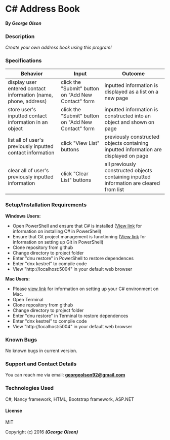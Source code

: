 # C&#35; Address Book
#### By _**George Olson**_

### Description
_Create your own address book using this program!_

### Specifications

| Behavior        | Input           | Outcome  |
| ------------- |-------------| -----|
| display user entered contact information (name, phone, address) | click the "Submit" button on "Add New Contact" form | inputted information is displayed as a list on a new page| 
| store user's inputted contact information in an object | click the "Submit" button on "Add New Contact" form| inputted information is constructed into an object and shown on page |
| list all of user's previously inputted contact information | click "View List" buttons | previously constructed objects containing inputted information are displayed on page |
| clear all of user's previously inputted information | click "Clear List" buttons | all previously constructed objects containing inputted information are cleared from list |

### Setup/Installation Requirements

**Windows Users:**
* Open PowerShell and ensure that C&#35; is installed (<a href="https://www.learnhowtoprogram.com/c/getting-started-with-c/installing-c">View link</a> for information on installing C&#35; in PowerShell)
* Ensure that Git project management is functioning (<a href="https://www.learnhowtoprogram.com/c/getting-started-with-c/git-project-setup-for-windows">View link</a> for information on setting up Git in PowerShell)
* Clone repository from github
* Change directory to project folder
* Enter "dnu restore" in PowerShell to restore dependences
* Enter "dnx kestrel" to compile code
* View "http://localhost:5004" in your default web browser

**Mac Users:**
* Please <a href="https://www.learnhowtoprogram.com/c/getting-started-with-c/installing-c">view link</a> for information on setting up your C&#35; environment on Mac.
* Open Terminal
* Clone repository from github
* Change directory to project folder
* Enter "dnu restore" in Terminal to restore dependences
* Enter "dnx kestrel" to compile code
* View "http://localhost:5004" in your default web browser

### Known Bugs
No known bugs in current version.

### Support and Contact Details
You can reach me via email: **georgeolson92@gmail.com**

### Technologies Used
C&#35;, Nancy framework, HTML, Bootstrap framework, ASP.NET

#### License
MIT

Copyright (c) 2016 **_(George Olson)_**